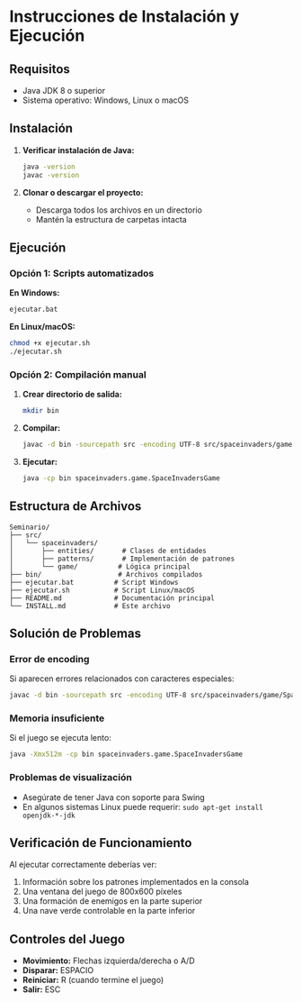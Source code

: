 # Instrucciones de Instalación y Ejecución

## Requisitos

- Java JDK 8 o superior
- Sistema operativo: Windows, Linux o macOS

## Instalación

1. **Verificar instalación de Java:**
   ```bash
   java -version
   javac -version
   ```

2. **Clonar o descargar el proyecto:**
   - Descarga todos los archivos en un directorio
   - Mantén la estructura de carpetas intacta

## Ejecución

### Opción 1: Scripts automatizados

**En Windows:**
```cmd
ejecutar.bat
```

**En Linux/macOS:**
```bash
chmod +x ejecutar.sh
./ejecutar.sh
```

### Opción 2: Compilación manual

1. **Crear directorio de salida:**
   ```bash
   mkdir bin
   ```

2. **Compilar:**
   ```bash
   javac -d bin -sourcepath src -encoding UTF-8 src/spaceinvaders/game/SpaceInvadersGame.java
   ```

3. **Ejecutar:**
   ```bash
   java -cp bin spaceinvaders.game.SpaceInvadersGame
   ```

## Estructura de Archivos

```
Seminario/
├── src/
│   └── spaceinvaders/
│       ├── entities/       # Clases de entidades
│       ├── patterns/       # Implementación de patrones
│       └── game/          # Lógica principal
├── bin/                   # Archivos compilados
├── ejecutar.bat          # Script Windows
├── ejecutar.sh           # Script Linux/macOS
├── README.md             # Documentación principal
└── INSTALL.md            # Este archivo
```

## Solución de Problemas

### Error de encoding
Si aparecen errores relacionados con caracteres especiales:
```bash
javac -d bin -sourcepath src -encoding UTF-8 src/spaceinvaders/game/SpaceInvadersGame.java
```

### Memoria insuficiente
Si el juego se ejecuta lento:
```bash
java -Xmx512m -cp bin spaceinvaders.game.SpaceInvadersGame
```

### Problemas de visualización
- Asegúrate de tener Java con soporte para Swing
- En algunos sistemas Linux puede requerir: `sudo apt-get install openjdk-*-jdk`

## Verificación de Funcionamiento

Al ejecutar correctamente deberías ver:
1. Información sobre los patrones implementados en la consola
2. Una ventana del juego de 800x600 píxeles
3. Una formación de enemigos en la parte superior
4. Una nave verde controlable en la parte inferior

## Controles del Juego

- **Movimiento:** Flechas izquierda/derecha o A/D
- **Disparar:** ESPACIO
- **Reiniciar:** R (cuando termine el juego)
- **Salir:** ESC
